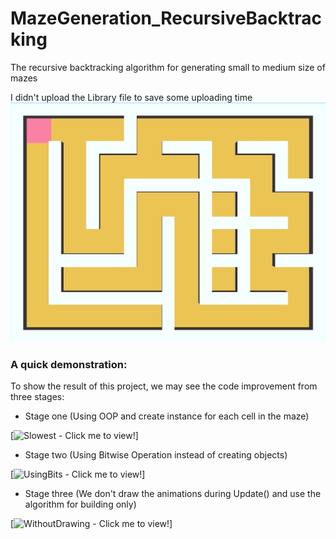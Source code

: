 # MazeGeneration_RecursiveBacktracking
The recursive backtracking algorithm for generating small to medium size of mazes

I didn't upload the Library file to save some uploading time
  <img src="https://github.com/YuzhouGuo/MazeGeneration_RecursiveBacktracking/blob/master/VIdeo_Demos/Screen%20Shot%202020-07-18%20at%204.55.28%20AM.png">

### A quick demonstration:
To show the result of this project, we may see the code improvement from three stages:

* Stage one (Using OOP and create instance for each cell in the maze)

[![Slowest - Click me to view!](https://github.com/YuzhouGuo/MazeGeneration_RecursiveBacktracking/tree/master/VIdeo_Demos/slowest.gif)]

* Stage two (Using Bitwise Operation instead of creating objects)

[![UsingBits - Click me to view!](https://github.com/YuzhouGuo/MazeGeneration_RecursiveBacktracking/tree/master/VIdeo_Demos/usingBits.gif)]

* Stage three (We don't draw the animations during Update() and use the algorithm for building only)

[![WithoutDrawing - Click me to view!](https://github.com/YuzhouGuo/MazeGeneration_RecursiveBacktracking/tree/master/VIdeo_Demos/withoutDrawing.gif)]
